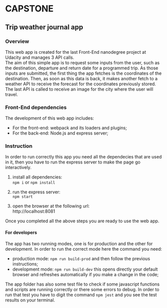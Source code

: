 # CAPSTONE #

## Trip weather journal app ##

### Overview ###

This web app is created for the last Front-End nanodegree project at Udacity and manages 3 API calls.  
The aim of this simple app is to request some inputs from the user, such as the destination, departure and return date for a programmed trip. As those inputs are submitted, the first thing the app fetches is the coordinates of the destination. Then, as soon as this data is back, it makes another fetch to a weather API to receive the forecast for the coordinates previously stored. The last API is called to receive an image for the city where the user will travel.  

### Front-End dependencies ###

The development of this web app includes: 
- For the front-end: webpack and its loaders and plugins;
- For the back-end: Node.js and express server;

### Instruction ###

In order to run correctly this app you need all the dependecies that are used in it, then you have to run the express server to make the page go interactively.

1. install all dependencies:  
    ```npm i``` or ```npm install```

2. run the express server:  
    ```npm start```

3. open the browser at the following url:  
    http://localhost:8081

Once you completed all the above steps you are ready to use the web app.

#### For developers ####

The app has two running modes, one is for production and the other for development. In order to run the correct mode here the command you need:
- production mode:
    ```npm run build-prod``` and then follow the previous instructions;
- development mode:
    ```npm run build-dev``` this opens directly your default browser and refreshes automatically if you make a change in the code;

The app folder has also some test file to check if some javascript functions and scripts are running correctly or there some errors to debug. In order to run that test you have to digit the command ```npm jest``` and you see the test results on your terminal.